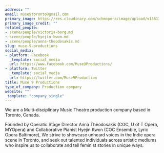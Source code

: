 ```yaml
---
address: ""
email: muse9toronto@gmail.com
primary_image: https://res.cloudinary.com/schmopera/image/upload/v1561330405/media/2019/06/Logo-Muse9.jpg
primary_image_credit: ""
related_people:
- scene/people/victoria-borg.md
- scene/people/hyejin-kwon.md
- scene/people/anna-theodosakis.md
slug: muse-9-productions
social_media:
- platform: Facebook
  _template: social_media
  url: https://www.facebook.com/Muse9Productions/
- platform: Twitter
  _template: social_media
  url: https://twitter.com/Muse9Production
title: Muse 9 Productions
type_of_company: Production company
website: ""
_template: "company_single"
---
```

We are a Multi-disciplinary Music Theatre production company based in Toronto, Canada. 

Founded by Operatic Stage Director Anna Theodosakis (COC, U of T Opera, MYOpera) and Collaborative Pianist Hyejin Kwon (COC Ensemble, Lyric Opera Baltimore), We strive to showcase unheard voices in the Indie opera scene in Toronto, and seek out talented individuals across artistic mediums who inspire us to collaborate and tell feminist stories in unique ways.